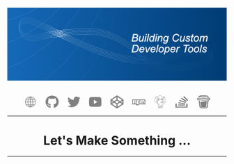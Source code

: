 ![Building Custom Developer Tools](https://github.com/custom-dev-tools/custom-dev-tools/blob/main/images/header.png?raw=true)

<div align="center">
    <br>
    <a href="https://www.customdevtools.com" title="Website"><img src="images/www.svg" alt="Website" style="width: 30px; height: 30px;"></a>&nbsp;&nbsp;&nbsp;&nbsp;
    <a href="https://github.com/custom-dev-tools" title="GitHub"><img src="images/github.svg" alt="GitHub" style="width: 30px; height: 30px;"></a>&nbsp;&nbsp;&nbsp;&nbsp;
    <a href="https://twitter.com/CustomDevTools" title="Twitter"><img src="images/twitter.svg" alt="Twitter" style="width: 30px; height: 30px;"></a>&nbsp;&nbsp;&nbsp;&nbsp;
    <a href="https://www.youtube.com/channel/UCuAoZ1LFBCpBL5J1CN10vtg" title="YouTube"><img src="images/youtube.svg" alt="YouTube" style="width: 30px; height: 30px;"></a>&nbsp;&nbsp;&nbsp;&nbsp;
    <a href="https://codepen.io/custom-dev-tools" title="CodePen"><img src="images/codepen.svg" alt="CodePen" style="width: 30px; height: 30px;"></a>&nbsp;&nbsp;&nbsp;&nbsp;
    <a href="https://www.npmjs.com/~custom-dev-tools" title="NPM"><img src="images/npm.svg" alt="NPM" style="width: 30px; height: 30px;"></a>&nbsp;&nbsp;&nbsp;&nbsp;
    <a href="https://packagist.org/users/custom-dev-tools/packages/" title="Packagist"><img src="images/packagist.svg" alt="Packagist" style="width: 30px; height: 30px;"></a>&nbsp;&nbsp;&nbsp;&nbsp;
    <a href="https://stackoverflow.com/users/2627338/midnight-coding" title="StackOverflow"><img src="images/stackoverflow.svg" alt="StackOverflow" style="width: 30px; height: 30px;"></a>&nbsp;&nbsp;&nbsp;&nbsp;
    <a href="https://www.buymeacoffee.com/customdevtools" title="Buy me a Coffee"><img src="images/buy-me-a-coffee.svg" alt="Buy me a coffee" style="width: 30px; height: 30px;"></a>
</div>

---

<div align="center">
    <h1>Let's Make Something ...</h1>
</div>

---